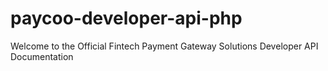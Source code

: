 # paycoo-developer-api-php
Welcome to the Official Fintech Payment Gateway Solutions Developer API Documentation
